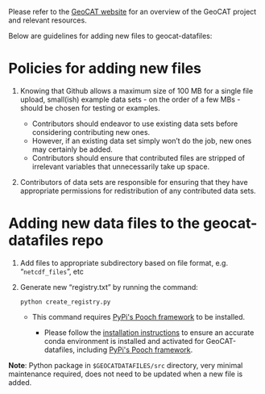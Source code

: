 Please refer to the [GeoCAT website](https://geocat.ucar.edu/) for an overview of the GeoCAT project
and relevant resources.

Below are guidelines for adding new files to geocat-datafiles:

# Policies for adding new files

1. Knowing that Github allows a maximum size of 100 MB for a single file upload, small(ish) example 
data sets - on the order of a few MBs - should be chosen for testing or examples. 

    - Contributors should endeavor to use existing data sets before considering contributing new ones. 
    - However, if an existing data set simply won’t do the job, new ones may certainly be added. 
    - Contributors should ensure that contributed files are stripped of irrelevant variables that unnecessarily 
    take up space. 
    
2. Contributors of data sets are responsible for ensuring that they have appropriate permissions for 
redistribution of any contributed data sets.


# Adding new data files to the geocat-datafiles repo

1. Add files to appropriate subdirectory based on file format, e.g. “`netcdf_files`”, etc

2. Generate new “registry.txt” by running the command:

    `python create_registry.py`
    
    - This command requires [PyPi's Pooch framework](https://pypi.org/project/pooch/) to be installed. 
    
        - Please follow the [installation instructions](https://github.com/NCAR/geocat-datafiles/INSTALLATION.md) 
        to ensure an accurate conda environment is installed and activated for GeoCAT-datafiles, including 
        [PyPi's Pooch framework](https://pypi.org/project/pooch/).

**Note**: Python package in `$GEOCATDATAFILES/src` directory, very minimal maintenance required, does not need to be 
updated when a new file is added.

